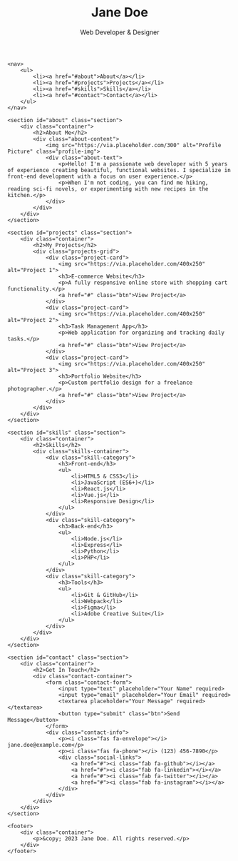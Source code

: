   
<!DOCTYPE html>
<html lang="en">
<head>
    <meta charset="UTF-8">
    <meta name="viewport" content="width=device-width, initial-scale=1.0">
    <title>My Portfolio</title>
    <link rel="stylesheet" href="styles.css">
    <link rel="stylesheet" href="https://cdnjs.cloudflare.com/ajax/libs/font-awesome/6.0.0-beta3/css/all.min.css">
</head>
<body>
    <header>
        <div class="container">
            <h1>Jane Doe</h1>
            <p>Web Developer & Designer</p>
        </div>
    </header>

    <nav>
        <ul>
            <li><a href="#about">About</a></li>
            <li><a href="#projects">Projects</a></li>
            <li><a href="#skills">Skills</a></li>
            <li><a href="#contact">Contact</a></li>
        </ul>
    </nav>

    <section id="about" class="section">
        <div class="container">
            <h2>About Me</h2>
            <div class="about-content">
                <img src="https://via.placeholder.com/300" alt="Profile Picture" class="profile-img">
                <div class="about-text">
                    <p>Hello! I'm a passionate web developer with 5 years of experience creating beautiful, functional websites. I specialize in front-end development with a focus on user experience.</p>
                    <p>When I'm not coding, you can find me hiking, reading sci-fi novels, or experimenting with new recipes in the kitchen.</p>
                </div>
            </div>
        </div>
    </section>

    <section id="projects" class="section">
        <div class="container">
            <h2>My Projects</h2>
            <div class="projects-grid">
                <div class="project-card">
                    <img src="https://via.placeholder.com/400x250" alt="Project 1">
                    <h3>E-commerce Website</h3>
                    <p>A fully responsive online store with shopping cart functionality.</p>
                    <a href="#" class="btn">View Project</a>
                </div>
                <div class="project-card">
                    <img src="https://via.placeholder.com/400x250" alt="Project 2">
                    <h3>Task Management App</h3>
                    <p>Web application for organizing and tracking daily tasks.</p>
                    <a href="#" class="btn">View Project</a>
                </div>
                <div class="project-card">
                    <img src="https://via.placeholder.com/400x250" alt="Project 3">
                    <h3>Portfolio Website</h3>
                    <p>Custom portfolio design for a freelance photographer.</p>
                    <a href="#" class="btn">View Project</a>
                </div>
            </div>
        </div>
    </section>

    <section id="skills" class="section">
        <div class="container">
            <h2>Skills</h2>
            <div class="skills-container">
                <div class="skill-category">
                    <h3>Front-end</h3>
                    <ul>
                        <li>HTML5 & CSS3</li>
                        <li>JavaScript (ES6+)</li>
                        <li>React.js</li>
                        <li>Vue.js</li>
                        <li>Responsive Design</li>
                    </ul>
                </div>
                <div class="skill-category">
                    <h3>Back-end</h3>
                    <ul>
                        <li>Node.js</li>
                        <li>Express</li>
                        <li>Python</li>
                        <li>PHP</li>
                    </ul>
                </div>
                <div class="skill-category">
                    <h3>Tools</h3>
                    <ul>
                        <li>Git & GitHub</li>
                        <li>Webpack</li>
                        <li>Figma</li>
                        <li>Adobe Creative Suite</li>
                    </ul>
                </div>
            </div>
        </div>
    </section>

    <section id="contact" class="section">
        <div class="container">
            <h2>Get In Touch</h2>
            <div class="contact-container">
                <form class="contact-form">
                    <input type="text" placeholder="Your Name" required>
                    <input type="email" placeholder="Your Email" required>
                    <textarea placeholder="Your Message" required></textarea>
                    <button type="submit" class="btn">Send Message</button>
                </form>
                <div class="contact-info">
                    <p><i class="fas fa-envelope"></i> jane.doe@example.com</p>
                    <p><i class="fas fa-phone"></i> (123) 456-7890</p>
                    <div class="social-links">
                        <a href="#"><i class="fab fa-github"></i></a>
                        <a href="#"><i class="fab fa-linkedin"></i></a>
                        <a href="#"><i class="fab fa-twitter"></i></a>
                        <a href="#"><i class="fab fa-instagram"></i></a>
                    </div>
                </div>
            </div>
        </div>
    </section>

    <footer>
        <div class="container">
            <p>&copy; 2023 Jane Doe. All rights reserved.</p>
        </div>
    </footer>
</body>
</html>
